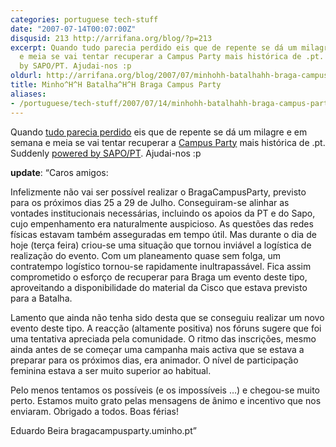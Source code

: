 ```yaml
---
categories: portuguese tech-stuff
date: "2007-07-14T00:07:00Z"
disqusid: 213 http://arrifana.org/blog/?p=213
excerpt: Quando tudo parecia perdido eis que de repente se dá um milagre e em semana
  e meia se vai tentar recuperar a Campus Party mais histórica de .pt. Suddenly powered
  by SAPO/PT. Ajudai-nos :p
oldurl: http://arrifana.org/blog/2007/07/minhohh-batalhahh-braga-campus-party/
title: Minho^H^H Batalha^H^H Braga Campus Party
aliases:
- /portuguese/tech-stuff/2007/07/14/minhohh-batalhahh-braga-campus-party
---
```


Quando [tudo parecia perdido][1] eis que de repente se dá um milagre e em semana e meia se vai tentar recuperar a [Campus Party][2] mais histórica de .pt. Suddenly [powered by SAPO/PT][3]. Ajudai-nos :p

**update**: “Caros amigos:

Infelizmente não vai ser possível realizar o BragaCampusParty, previsto para os próximos dias 25 a 29 de Julho. Conseguiram-se alinhar as vontades institucionais necessárias, incluindo os apoios da PT e do Sapo, cujo empenhamento era naturalmente auspicioso. As questões das redes físicas estavam também asseguradas em tempo útil. Mas durante o dia de hoje (terça feira) criou-se uma situação que tornou inviável a logística de realização do evento. Com um planeamento quase sem folga, um contratempo logístico tornou-se rapidamente inultrapassável. Fica assim comprometido o esforço de recuperar para Braga um evento deste tipo, aproveitando a disponibilidade do material da Cisco que estava previsto para a Batalha.

Lamento que ainda não tenha sido desta que se conseguiu realizar um novo evento deste tipo. A reacção (altamente positiva) nos fóruns sugere que foi uma tentativa apreciada pela comunidade. O ritmo das inscrições, mesmo ainda antes de se começar uma campanha mais activa que se estava a preparar para os próximos dias, era animador. O nível de participação feminina estava a ser muito superior ao habitual.

Pelo menos tentamos os possíveis (e os impossíveis …) e chegou-se muito perto. Estamos muito grato pelas mensagens de ânimo e incentivo que nos enviaram. Obrigado a todos. Boas férias!

Eduardo Beira
bragacampusparty.uminho.pt”


[1]: http://campusparty.aeiou.pt/
[2]: http://bragacampusparty.dsi.uminho.pt/
[3]: http://bragacampusparty.dsi.uminho.pt/main.php